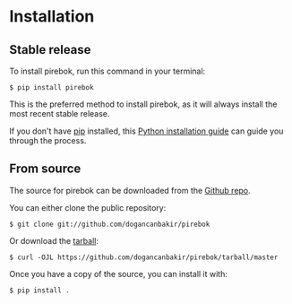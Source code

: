 # Installation

## Stable release

To install pirebok, run this command in your
terminal:

``` console
$ pip install pirebok
```

This is the preferred method to install pirebok, as it will always install the most recent stable release.

If you don't have [pip][] installed, this [Python installation guide][]
can guide you through the process.

## From source

The source for pirebok can be downloaded from
the [Github repo][].

You can either clone the public repository:

``` console
$ git clone git://github.com/dogancanbakir/pirebok
```

Or download the [tarball][]:

``` console
$ curl -OJL https://github.com/dogancanbakir/pirebok/tarball/master
```

Once you have a copy of the source, you can install it with:

``` console
$ pip install .
```

  [pip]: https://pip.pypa.io
  [Python installation guide]: http://docs.python-guide.org/en/latest/starting/installation/
  [Github repo]: https://github.com/%7B%7B%20cookiecutter.github_username%20%7D%7D/%7B%7B%20cookiecutter.project_slug%20%7D%7D
  [tarball]: https://github.com/%7B%7B%20cookiecutter.github_username%20%7D%7D/%7B%7B%20cookiecutter.project_slug%20%7D%7D/tarball/master
